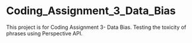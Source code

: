 # Coding_Assignment_3_Data_Bias
This project is for Coding Assignment 3- Data Bias. Testing the toxicity of phrases using Perspective API.
